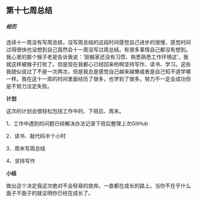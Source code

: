 ## 第十七周总结

##### **经历**

连续十一周没有写周总结，没写周总结的这段时间感觉自己进步的很慢，感觉时间过得很快也没想到自己竟然会十一周没写过周总结。有很多事情自己都没有想到。我心里的那个猴子老是告诉我说：‘刚搬家还没有习惯、熟悉熟悉工作环境这’，我就这样被猴子打败了。但是现在我都心已经回来哟啊坚持写作、读书、学习。这些我貌似说过了不是一次两次。但是我总是感觉自己越来越懒或者是自己知不道学哪一样。我在这十一周的时间里面经历了很多，也学到了很多。努力不一定会成功但是不努力注定失败。



**计划**

这次的计划会很轻松包括工作中的、下班后、周末。

1、工作中遇到的问题已经解决办法记录下班后整理上次GitHub

2、读书、敲代码半个小时

3、周末写周总结

4、坚持写作



**小结**

做出这个决定我这次绝对不会轻易的放弃。一直都在成长的路上。当你不在乎什么面子不面子的就证明你已经在成长了。
